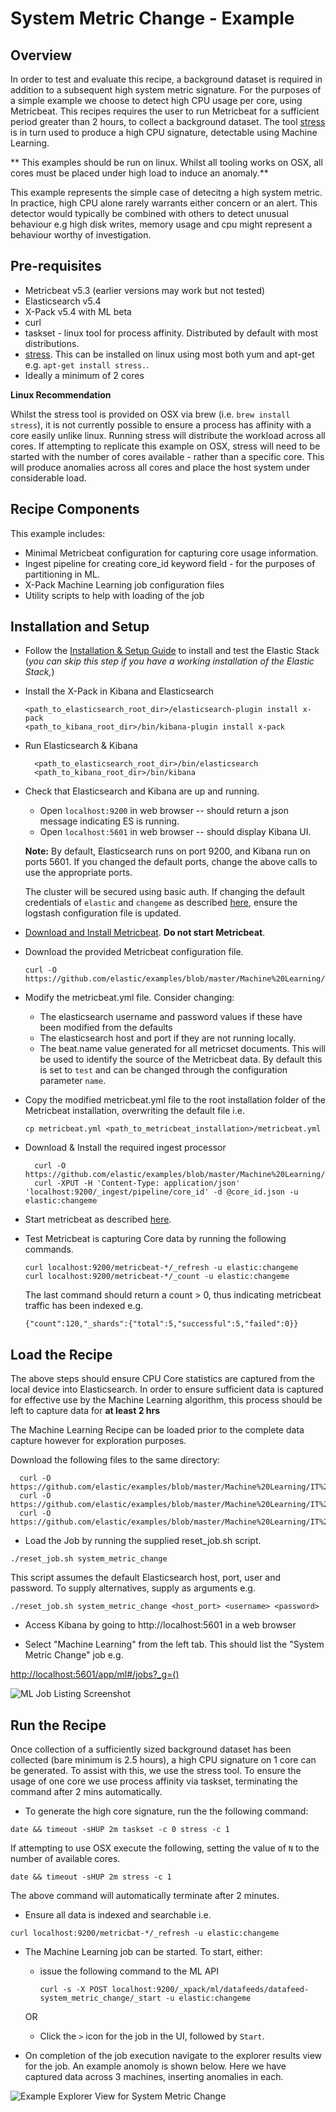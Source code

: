 # System Metric Change - Example

## Overview

In order to test and evaluate this recipe, a background dataset is required in addition to a subsequent high system metric signature. For the purposes of a simple example we choose to detect high CPU usage per core, using Metricbeat.  This recipes requires the user to run Metricbeat for a sufficient period greater than 2 hours, to collect a background dataset. The tool [stress](https://people.seas.harvard.edu/~apw/stress/) is in turn used to produce a high CPU signature, detectable using Machine Learning.

** This examples should be run on linux. Whilst all tooling works on OSX, all cores must be placed under high load to induce an anomaly.**

This example represents the simple case of detecitng a high system metric. In practice, high CPU alone rarely warrants either concern or an alert. This detector would typically be combined with others to detect unusual behaviour e.g high disk writes, memory usage and cpu might represent a behaviour worthy of investigation.

## Pre-requisites

- Metricbeat v5.3 (earlier versions may work but not tested)
- Elasticsearch v5.4
- X-Pack v5.4 with ML beta
- curl
- taskset - linux tool for process affinity. Distributed by default with most distributions.
- [stress](https://people.seas.harvard.edu/~apw/stress/). This can be installed on linux using most both yum and apt-get e.g. `apt-get install stress.`.
- Ideally a minimum of 2 cores

**Linux Recommendation**

Whilst the stress tool is provided on OSX via brew (i.e. `brew install stress`), it is not currently possible to ensure a process has affinity with a core easily unlike linux. Running stress will distribute the workload across all cores. If attempting to replicate this example on OSX, stress will need to be started with the number of cores available - rather than a specific core.  This will produce anomalies across all cores and place the host system under considerable load.

## Recipe Components

This example includes:

 * Minimal Metricbeat configuration for capturing core usage information.
 * Ingest pipeline for creating core_id keyword field - for the purposes of partitioning in ML.
 * X-Pack Machine Learning job configuration files
 * Utility scripts to help with loading of the job

## Installation and Setup

* Follow the [Installation & Setup Guide](https://github.com/elastic/examples/blob/master/Installation%20and%20Setup.md) to install and test the Elastic Stack (*you can skip this step if you have a working installation of the Elastic Stack,*)

* Install the X-Pack in Kibana and Elasticsearch

  ```shell
  <path_to_elasticsearch_root_dir>/elasticsearch-plugin install x-pack
  <path_to_kibana_root_dir>/bin/kibana-plugin install x-pack
  ```

* Run Elasticsearch & Kibana

  ```shell
    <path_to_elasticsearch_root_dir>/bin/elasticsearch
    <path_to_kibana_root_dir>/bin/kibana

  ```

* Check that Elasticsearch and Kibana are up and running.

  - Open `localhost:9200` in web browser -- should return a json message indicating ES is running.
  - Open `localhost:5601` in web browser -- should display Kibana UI.

  **Note:** By default, Elasticsearch runs on port 9200, and Kibana run on ports 5601. If you changed the default ports, change the above calls to use the appropriate ports.  

  The cluster will be secured using basic auth. If changing the default credentials of `elastic` and `changeme` as described [here](https://www.elastic.co/guide/en/x-pack/current/security-getting-started.html), ensure the logstash configuration file is updated.

* [Download and Install Metricbeat](https://www.elastic.co/guide/en/beats/metricbeat/current/metricbeat-installation.html). **Do not start Metricbeat**.

* Download the provided Metricbeat configuration file.

    ```
    curl -O https://github.com/elastic/examples/blob/master/Machine%20Learning/IT%20operations%20recipes/System_Metric_Change/configs/metricbeat/metricbeat.yml
    ```

* Modify the metricbeat.yml file. Consider changing:

    - The elasticsearch username and password values if these have been modified from the defaults
    - The elasticsearch host and port if they are not running locally.
    - The beat.name value generated for all metricset documents. This will be used to identify the source of the Metricbeat data. By default this is set to `test` and can be changed through the configuration parameter `name`.

* Copy the modified metricbeat.yml file to the root installation folder of the Metricbeat installation, overwriting the default file i.e.

    ```cp metricbeat.yml <path_to_metricbeat_installation>/metricbeat.yml```

* Download & Install the required ingest processor  

  ```
    curl -O https://github.com/elastic/examples/blob/master/Machine%20Learning/IT%20operations%20recipes/System_Metric_Change/configs/ingest/core_id.json
    curl -XPUT -H 'Content-Type: application/json' 'localhost:9200/_ingest/pipeline/core_id' -d @core_id.json -u elastic:changeme
  ```

* Start metricbeat as described [here](https://www.elastic.co/guide/en/beats/metricbeat/current/metricbeat-starting.html).

* Test Metricbeat is capturing Core data by running the following commands.

    ```
    curl localhost:9200/metricbeat-*/_refresh -u elastic:changeme
    curl localhost:9200/metricbeat-*/_count -u elastic:changeme
    ```

    The last command should return a count > 0, thus indicating metricbeat traffic has been indexed e.g.

    ```
    {"count":120,"_shards":{"total":5,"successful":5,"failed":0}}
    ```

## Load the Recipe

The above steps should ensure CPU Core statistics are captured from the local device into Elasticsearch.  In order to ensure sufficient data is captured for effective use by the Machine Learning algorithm, this process should be left to capture data for **at least 2 hrs**

The Machine Learning Recipe can be loaded prior to the complete data capture however for exploration purposes.

Download the following files to the same directory:

  ```
    curl -O https://github.com/elastic/examples/blob/master/Machine%20Learning/IT%20operations%20recipes/System_Metric_Change/machine_learning/data_feed.json
    curl -O https://github.com/elastic/examples/blob/master/Machine%20Learning/IT%20operations%20recipes/System_Metric_Change/machine_learning/job.json
    curl -O https://github.com/elastic/examples/blob/master/Machine%20Learning/IT%20operations%20recipes/scripts/reset_job.sh
  ```

* Load the Job by running the supplied reset_job.sh script.

```
./reset_job.sh system_metric_change
```

This script assumes the default Elasticsearch host, port, user and password. To supply alternatives, supply as arguments e.g.

```
./reset_job.sh system_metric_change <host_port> <username> <password>
```

* Access Kibana by going to http://localhost:5601 in a web browser

* Select "Machine Learning" from the left tab. This should list the "System Metric Change" job e.g.

[http://localhost:5601/app/ml#/jobs?_g=()](http://localhost:5601/app/ml#/jobs?_g=())

![ML Job Listing Screenshot](https://cloud.githubusercontent.com/assets/12695796/25635046/f740bc26-2f63-11e7-86b2-988868fb5218.png)

## Run the Recipe

Once collection of a sufficiently sized background dataset has been collected (bare minimum is 2.5 hours), a high CPU signature on 1 core can be generated. To assist with this, we use the stress tool.  To ensure the usage of one core we use process affinity via taskset, terminating the command after 2 mins automatically.

* To generate the high core signature, run the the following command:

```
date && timeout -sHUP 2m taskset -c 0 stress -c 1
```

If attempting to use OSX execute the following, setting the value of `N` to the number of available cores.


```
date && timeout -sHUP 2m stress -c 1
```

The above command will automatically terminate after 2 minutes.

* Ensure all data is indexed and searchable i.e.

```
curl localhost:9200/metricbat-*/_refresh -u elastic:changeme

```

* The Machine Learning job can be started. To start, either:

    - issue the following command to the ML API

        ```
        curl -s -X POST localhost:9200/_xpack/ml/datafeeds/datafeed-system_metric_change/_start -u elastic:changeme
        ```  
    OR

    - Click the `>` icon for the job in the UI, followed by `Start`.

* On completion of the job execution navigate to the explorer results view for the job. An example anomoly is shown below.  Here we have captured data across 3 machines, inserting anomalies in each.

![Example Explorer View for System Metric Change](https://cloud.githubusercontent.com/assets/12695796/25635025/e00677bc-2f63-11e7-9412-d881ba4776f7.png)
